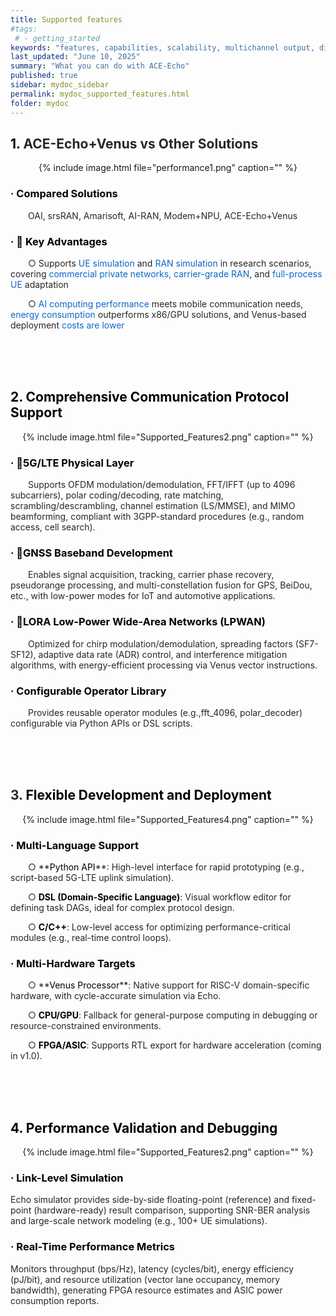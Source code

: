 ```yaml
---
title: Supported features
#tags:
 # - getting_started
keywords: "features, capabilities, scalability, multichannel output, dita, hats, comparison, benefits"
last_updated: "June 10, 2025"
summary: "What you can do with ACE-Echo"
published: true
sidebar: mydoc_sidebar
permalink: mydoc_supported_features.html
folder: mydoc
---
```




<h2 id="wGsZX"><font style="color:rgb(0, 0, 0);">1. </font><font style="color:rgba(0, 0, 0, 0.85) !important;">ACE-Echo+Venus </font><font style="color:rgba(0, 0, 0, 0.85) !important;">vs</font><font style="color:rgba(0, 0, 0, 0.85) !important;"> Other Solutions</font></h2>


<div style="text-align: center;">
  {% include image.html file="performance1.png" caption="" %}
</div>


<h3 id="X0BDd"><font style="color:rgb(0, 0, 0) !important;">· Compared Solutions</font><font style="color:rgba(0, 0, 0, 0.85) !important;"></font></h3>
&emsp;&emsp;<font style="color:rgba(0, 0, 0, 0.85) !important;">OAI, srsRAN, Amarisoft, AI-RAN, Modem+NPU, ACE-Echo+Venus</font>

<h3 id="VdaIE"><font style="color:rgb(0, 0, 0) !important;">· 🚩 Key Advantages</font></h3>
&emsp;&emsp;<font style="color:rgba(0, 0, 0, 0.85);">○ </font><font style="color:rgba(0, 0, 0, 0.85) !important;">Supports </font><font style="color:#0C68CA;">UE simulation</font><font style="color:rgba(0, 0, 0, 0.85) !important;"> and </font><font style="color:#0C68CA;">RAN simulation</font><font style="color:rgba(0, 0, 0, 0.85) !important;"> in research scenarios, covering </font><font style="color:#0C68CA;">commercial private networks, carrier-grade RAN</font><font style="color:rgba(0, 0, 0, 0.85) !important;">, and </font><font style="color:#0C68CA;">full-process UE</font><font style="color:rgba(0, 0, 0, 0.85) !important;"> adaptation</font>

&emsp;&emsp;<font style="color:rgba(0, 0, 0, 0.85);">○ </font><font style="color:#0C68CA;">AI computing performance</font><font style="color:rgba(0, 0, 0, 0.85) !important;"> meets mobile communication needs, </font><font style="color:#0C68CA;">energy consumption</font><font style="color:rgba(0, 0, 0, 0.85) !important;"> outperforms x86/GPU solutions, and Venus-based deployment </font><font style="color:#0C68CA;">costs are lower</font>


<br><br><br>




<h2 id="IpMSh"><font style="color:rgb(0, 0, 0) !important;">2. Comprehensive Communication Protocol Support</font></h2>
<div style="text-align: center;">
  {% include image.html file="Supported_Features2.png" caption="" %}
</div>

<h3 id="h3Xvr"><font style="color:rgb(0, 0, 0) !important;">· 📶5G/LTE Physical Layer</font></h3>
&emsp;&emsp;<font style="color:rgba(0, 0, 0, 0.85) !important;">Supports OFDM modulation/demodulation, FFT/IFFT (up to 4096 subcarriers), polar coding/decoding, rate matching, scrambling/descrambling, channel estimation (LS/MMSE), and MIMO beamforming, compliant with 3GPP-standard procedures (e.g., random access, cell search).</font>

<h3 id="VuwVf"><font style="color:rgb(0, 0, 0) !important;">· 📡GNSS Baseband Development</font></h3>
&emsp;&emsp;<font style="color:rgba(0, 0, 0, 0.85) !important;">Enables signal acquisition, tracking, carrier phase recovery, pseudorange processing, and multi-constellation fusion for GPS, BeiDou, etc., with low-power modes for IoT and automotive applications.</font>

<h3 id="WwBGj"><font style="color:rgb(0, 0, 0) !important;">· 📍LORA Low-Power Wide-Area Networks (LPWAN)</font></h3>
&emsp;&emsp;<font style="color:rgba(0, 0, 0, 0.85) !important;">Optimized for chirp modulation/demodulation, spreading factors (SF7-SF12), adaptive data rate (ADR) control, and interference mitigation algorithms, with energy-efficient processing via Venus vector instructions.</font>

<h3 id="H6wD8"><font style="color:rgb(0, 0, 0) !important;">· Configurable Operator Library</font></h3>
&emsp;&emsp;<font style="color:rgba(0, 0, 0, 0.85) !important;">Provides reusable operator modules (e.g.,fft_4096, polar_decoder) configurable via Python APIs or DSL scripts.</font>

<br><br><br>





<h2 id="le4RI"><font style="color:rgba(0, 0, 0, 0.85) !important;">3. </font><font style="color:rgb(0, 0, 0) !important;">Flexible Development and Deployment</font></h2>
<div style="text-align: center;">
  {% include image.html file="Supported_Features4.png" caption="" %}
</div>


<h3 id="NJbmN"><font style="color:rgb(0, 0, 0) !important;">· Multi-Language Support</font></h3>
&emsp;&emsp;<font style="color:rgba(0, 0, 0, 0.85);">○ </font>**<font style="color:rgb(0, 0, 0) !important;">Python API</font>**<font style="color:rgba(0, 0, 0, 0.85) !important;">: High-level interface for rapid prototyping (e.g., script-based 5G-LTE uplink simulation).</font>

&emsp;&emsp;<font style="color:rgba(0, 0, 0, 0.85);">○ </font>**<font style="color:rgb(0, 0, 0) !important;">DSL (Domain-Specific Language)</font>**<font style="color:rgba(0, 0, 0, 0.85) !important;">: Visual workflow editor for defining task DAGs, ideal for complex protocol design.</font>

&emsp;&emsp;<font style="color:rgba(0, 0, 0, 0.85);">○ </font>**<font style="color:rgb(0, 0, 0) !important;">C/C++</font>**<font style="color:rgba(0, 0, 0, 0.85) !important;">: Low-level access for optimizing performance-critical modules (e.g., real-time control loops).</font>



<h3 id="dGV5G"><font style="color:rgb(0, 0, 0) !important;">· Multi-Hardware Targets</font></h3>
&emsp;&emsp;<font style="color:rgba(0, 0, 0, 0.85);">○ </font>**<font style="color:rgb(0, 0, 0) !important;">Venus Processor</font>**<font style="color:rgba(0, 0, 0, 0.85) !important;">: Native support for RISC-V domain-specific hardware, with cycle-accurate simulation via Echo.</font>

&emsp;&emsp;<font style="color:rgba(0, 0, 0, 0.85);">○ </font>**<font style="color:rgb(0, 0, 0) !important;">CPU/GPU</font>**<font style="color:rgba(0, 0, 0, 0.85) !important;">: Fallback for general-purpose computing in debugging or resource-constrained environments.</font>

&emsp;&emsp;<font style="color:rgba(0, 0, 0, 0.85);">○ </font>**<font style="color:rgb(0, 0, 0) !important;">FPGA/ASIC</font>**<font style="color:rgba(0, 0, 0, 0.85) !important;">: Supports RTL export for hardware acceleration (coming in v1.0).</font>




<br><br><br>



<h2 id="UjTtM"><font style="color:rgb(0, 0, 0);">4. </font><font style="color:rgb(0, 0, 0) !important;">Performance Validation and Debugging</font></h2>
<div style="text-align: center;">
  {% include image.html file="Supported_Features2.png" caption="" %}
</div>


<h3 id="e2MYf"><font style="color:rgb(0, 0, 0) !important;">· Link-Level Simulation</font></h3>
<font style="color:rgba(0, 0, 0, 0.85) !important;">Echo simulator provides side-by-side floating-point (reference) and fixed-point (hardware-ready) result comparison, supporting SNR-BER analysis and large-scale network modeling (e.g., 100+ UE simulations).</font>

<h3 id="KsLts"><font style="color:rgb(0, 0, 0) !important;">· Real-Time Performance Metrics</font></h3>
<font style="color:rgba(0, 0, 0, 0.85) !important;">Monitors throughput (bps/Hz), latency (cycles/bit), energy efficiency (pJ/bit), and resource utilization (vector lane occupancy, memory bandwidth), generating FPGA resource estimates and ASIC power consumption reports.</font>

**<font style="color:rgb(0, 0, 0) !important;"></font>**

**<font style="color:rgb(0, 0, 0) !important;"></font>**

**<font style="color:rgb(0, 0, 0) !important;"></font>**

